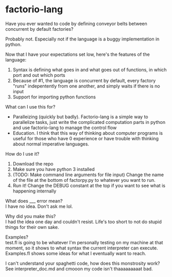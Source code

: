 # factorio-lang
Have you ever wanted to code by defining conveyor belts between concurrent by default factories?  

Probably not. Especially not if the language is a buggy implementation in python.  

Now that I have your expectations set low, here's the features of the language:
1. Syntax is defining what goes in and what goes out of functions, in which port and out which ports
2. Because of #1, the language is concurrent by default, every factory "runs" indepentently from one another, and simply waits if there is no input
3. Support for importing python functions

What can I use this for?
- Paralleizing (quickly but badly). Factorio-lang is a simple way to parallelize tasks, just write the complicated computation parts in python and use factorio-lang to manage the control flow
- Education. I think that this way of thinking about computer programs is useful for those who have 0 experience or have trouble with thinking about normal imperative languages.

How do I use it?  
1. Download the repo
2. Make sure you have python 3 installed
3. (TODO: Make command line arguments for file input) Change the name of the file at the bottom of factorpy.py to whatever you want to run.
4. Run it! Change the DEBUG constant at the top if you want to see what is happening internally

What does ___ error mean?  
I have no idea. Don't ask me lol.

Why did you make this?  
I had the idea one day and couldn't resist. Life's too short to not do stupid things for their own sake.

Examples?  
test.fl is going to be whatever I'm personally testing on my machine at that moment, so it shows to what syntax the current interpreter can execute. Examples.fl shows some ideas for what I eventually want to reach.

I can't understand your spaghetti code, how does this monstrosity work?  
See interpreter_doc.md and cmooon my code isn't thaaaaaaaaat bad.  


